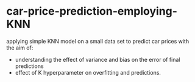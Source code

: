 # car-price-prediction-employing-KNN

applying simple KNN model on a small data set to predict car prices with the aim of:
- understanding the effect of variance and bias on the error of final predictions
- effect of K hyperparameter on overfitting and predictions.
